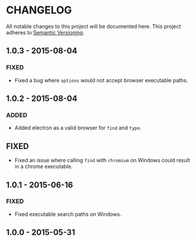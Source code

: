 # CHANGELOG

All notable changes to this project will be documented here.
This project adheres to [Semantic Versioning](http://semver.org/).

## 1.0.3 - 2015-08-04
### FIXED
- Fixed a bug where `options` would not accept browser executable paths.

## 1.0.2 - 2015-08-04
### ADDED
- Added electron as a valid browser for `find` and `type`.

## FIXED
- Fixed an issue where calling `find` with `chromium` on Windows could result
in a chrome executable.

## 1.0.1 - 2015-06-16
### FIXED
- Fixed executable search paths on Windows.

## 1.0.0 - 2015-05-31
